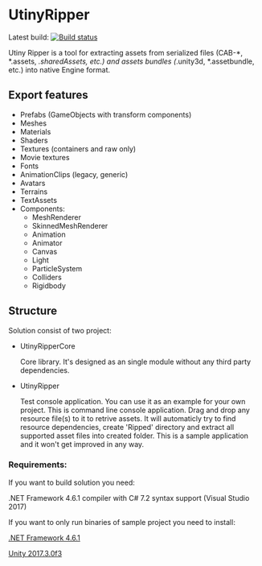 # UtinyRipper
Latest build: [![Build status](https://ci.appveyor.com/api/projects/status/yd78hqp83f7vjkwb?svg=true)](https://ci.appveyor.com/project/mafaca/utinyripper/branch/master)

Utiny Ripper is a tool for extracting assets from serialized files (CAB-*, *.assets, *.sharedAssets, etc.) and assets bundles (*.unity3d, *.assetbundle, etc.) into native Engine format.

## Export features
* Prefabs (GameObjects with transform components)
* Meshes
* Materials
* Shaders
* Textures (containers and raw only)
* Movie textures
* Fonts
* AnimationClips (legacy, generic)
* Avatars
* Terrains
* TextAssets
* Components:
  * MeshRenderer
  * SkinnedMeshRenderer
  * Animation
  * Animator
  * Canvas
  * Light
  * ParticleSystem
  * Colliders
  * Rigidbody

## Structure
Solution consist of two project:
* UtinyRipperCore 

   Core library. It's designed as an single module without any third party dependencies.
* UtinyRipper

   Test console application. You can use it as an example for your own project.
This is command line console application. Drag and drop any resource file(s) to it to retrive assets. It will automaticly try to find resource dependencies, create 'Ripped' directory and extract all supported asset files into created folder.
This is a sample application and it won't get improved in any way.

### Requirements:

If you want to build solution you need:

.NET Framework 4.6.1 compiler with C# 7.2 syntax support (Visual Studio 2017)

If you want to only run binaries of sample project you need to install:

[.NET Framework 4.6.1](https://www.microsoft.com/en-us/download/details.aspx?id=49982)

[Unity 2017.3.0f3](https://unity3d.com/get-unity/download/archive)
